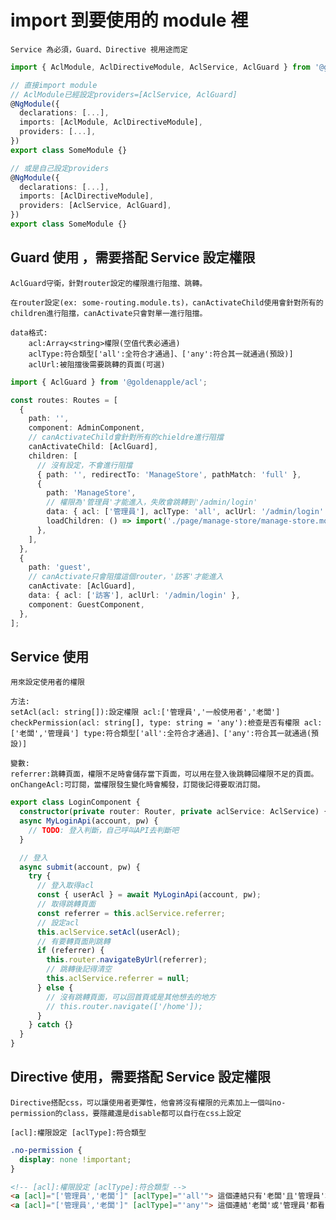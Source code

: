 # import 到要使用的 module 裡

`Service 為必須，Guard、Directive 視用途而定`

```ts
import { AclModule, AclDirectiveModule, AclService, AclGuard } from '@goldenapple/acl';

// 直接import module
// AclModule已經設定providers=[AclService, AclGuard]
@NgModule({
  declarations: [...],
  imports: [AclModule, AclDirectiveModule],
  providers: [...],
})
export class SomeModule {}

// 或是自己設定providers
@NgModule({
  declarations: [...],
  imports: [AclDirectiveModule],
  providers: [AclService, AclGuard],
})
export class SomeModule {}
```

## Guard 使用 ，需要搭配 Service 設定權限

`AclGuard守衛，針對router設定的權限進行阻擋、跳轉。`

    在router設定(ex: some-routing.module.ts)，canActivateChild使用會針對所有的children進行阻擋，canActivate只會對單一進行阻擋。

    data格式:
        acl:Array<string>權限(空值代表必通過)
        aclType:符合類型['all':全符合才通過]、['any':符合其一就通過(預設)]
        aclUrl:被阻擋後需要跳轉的頁面(可選)

```ts
import { AclGuard } from '@goldenapple/acl';

const routes: Routes = [
  {
    path: '',
    component: AdminComponent,
    // canActivateChild會針對所有的chieldre進行阻擋
    canActivateChild: [AclGuard],
    children: [
      // 沒有設定，不會進行阻擋
      { path: '', redirectTo: 'ManageStore', pathMatch: 'full' },
      {
        path: 'ManageStore',
        // 權限為'管理員'才能進入，失敗會跳轉到'/admin/login'
        data: { acl: ['管理員'], aclType: 'all', aclUrl: '/admin/login' },
        loadChildren: () => import('./page/manage-store/manage-store.module').then((m) => m.ManageStoreModule),
      },
    ],
  },
  {
    path: 'guest',
    // canActivate只會阻擋這個router，'訪客'才能進入
    canActivate: [AclGuard],
    data: { acl: ['訪客'], aclUrl: '/admin/login' },
    component: GuestComponent,
  },
];
```

## Service 使用

`用來設定使用者的權限`

    方法:
    setAcl(acl: string[]):設定權限 acl:['管理員','一般使用者','老闆']
    checkPermission(acl: string[], type: string = 'any'):檢查是否有權限 acl:['老闆','管理員'] type:符合類型['all':全符合才通過]、['any':符合其一就通過(預設)]

    變數:
    referrer:跳轉頁面，權限不足時會儲存當下頁面，可以用在登入後跳轉回權限不足的頁面。
    onChangeAcl:可訂閱，當權限發生變化時會觸發，訂閱後記得要取消訂閱。

```ts
export class LoginComponent {
  constructor(private router: Router, private aclService: AclService) {}
  async MyLoginApi(account, pw) {
    // TODO: 登入判斷，自己呼叫API去判斷吧
  }

  // 登入
  async submit(account, pw) {
    try {
      // 登入取得acl
      const { userAcl } = await MyLoginApi(account, pw);
      // 取得跳轉頁面
      const referrer = this.aclService.referrer;
      // 設定acl
      this.aclService.setAcl(userAcl);
      // 有要轉頁面則跳轉
      if (referrer) {
        this.router.navigateByUrl(referrer);
        // 跳轉後記得清空
        this.aclService.referrer = null;
      } else {
        // 沒有跳轉頁面，可以回首頁或是其他想去的地方
        // this.router.navigate(['/home']);
      }
    } catch {}
  }
}
```

## Directive 使用，需要搭配 Service 設定權限

`Directive搭配css，可以讓使用者更彈性，他會將沒有權限的元素加上一個叫no-permission的class，要隱藏還是disable都可以自行在css上設定`

    [acl]:權限設定 [aclType]:符合類型

```css
.no-permission {
  display: none !important;
}
```

```html
<!-- [acl]:權限設定 [aclType]:符合類型 -->
<a [acl]="['管理員','老闆']" [aclType]="'all'"> 這個連結只有'老闆'且'管理員'才看的到</a>
<a [acl]="['管理員','老闆']" [aclType]="'any'"> 這個連結'老闆'或'管理員'都看的到</a>
```
